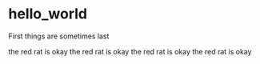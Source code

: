 # hello_world
First things are sometimes last

the red rat is okay
the red rat is okay
the red rat is okay
the red rat is okay
